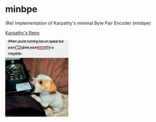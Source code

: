# minbpe
(Re) Implementation of Karpathy's minimal Byte Pair Encoder (minbpe)

[Karpathy's Repo](https://github.com/karpathy/minbpe)

<img src="assets/megabyte.jpg" width=40% height=40%>